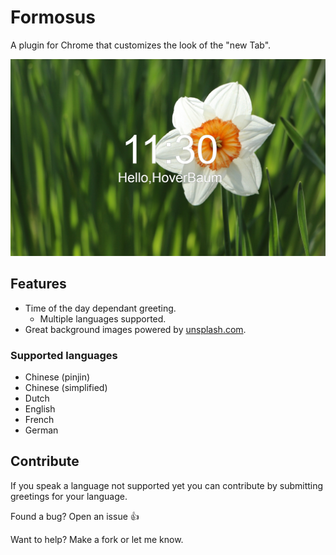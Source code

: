 # Formosus

A plugin for Chrome that customizes the look of the "new Tab".

![Screenshot of newTab](store/english.jpg "Example of how the new tab page will look")

## Features

* Time of the day dependant greeting.
    * Multiple languages supported.
* Great background images powered by [unsplash.com](https://unsplash.com/).

### Supported languages

* Chinese (pinjin)
* Chinese (simplified)
* Dutch
* English
* French
* German

## Contribute

If you speak a language not supported yet you can contribute by submitting greetings for your language.

Found a bug? Open an issue :+1:

Want to help? Make a fork or let me know.
